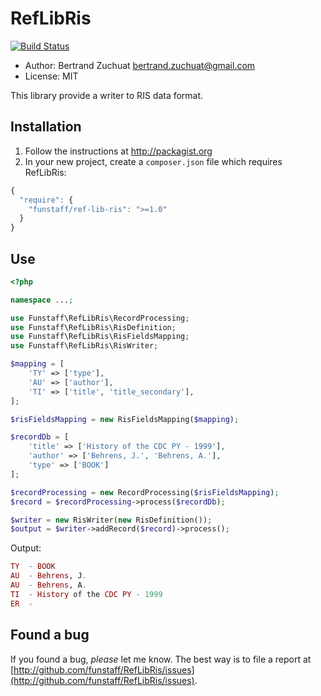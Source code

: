 RefLibRis
===

[![Build Status](https://travis-ci.org/Funstaff/RefLibRis.svg?branch=master)](https://travis-ci.org/Funstaff/RefLibRis)

* Author: Bertrand Zuchuat <bertrand.zuchuat@gmail.com>
* License: MIT

This library provide a writer to RIS data format.

## Installation

1. Follow the instructions at http://packagist.org
2. In your new project, create a `composer.json` file which requires
   RefLibRis:

```javascript
{
  "require": {
    "funstaff/ref-lib-ris": ">=1.0"
  }
}
```

## Use
```php
<?php

namespace ...;

use Funstaff\RefLibRis\RecordProcessing;
use Funstaff\RefLibRis\RisDefinition;
use Funstaff\RefLibRis\RisFieldsMapping;
use Funstaff\RefLibRis\RisWriter;

$mapping = [
    'TY' => ['type'],
    'AU' => ['author'],
    'TI' => ['title', 'title_secondary'],
];

$risFieldsMapping = new RisFieldsMapping($mapping);

$recordDb = [
    'title' => ['History of the CDC PY - 1999'],
    'author' => ['Behrens, J.', 'Behrens, A.'],
    'type' => ['BOOK']
];

$recordProcessing = new RecordProcessing($risFieldsMapping);
$record = $recordProcessing->process($recordDb);

$writer = new RisWriter(new RisDefinition());
$output = $writer->addRecord($record)->process();
```
Output:
```ex
TY  - BOOK
AU  - Behrens, J.
AU  - Behrens, A.
TI  - History of the CDC PY - 1999
ER  -

```

## Found a bug

If you found a bug, *please* let me know. The best way is to file a report at 
[http://github.com/funstaff/RefLibRis/issues](http://github.com/funstaff/RefLibRis/issues).